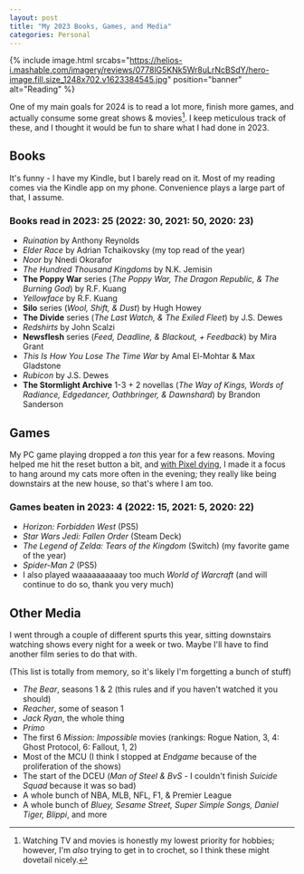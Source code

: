 ```yaml
---
layout: post
title: "My 2023 Books, Games, and Media"
categories: Personal
---
```


{% include image.html
  srcabs="https://helios-i.mashable.com/imagery/reviews/0778lG5KNk5Wr8uLrNcBSdY/hero-image.fill.size_1248x702.v1623384545.jpg"
  position="banner"
  alt="Reading"
%}

One of my main goals for 2024 is to read a lot more, finish more games, and actually consume some great shows & movies[^1]. I keep meticulous track of these, and I thought it would be fun to share what I had done in 2023.

[^1]: Watching TV and movies is honestly my lowest priority for hobbies; however, I'm _also_ trying to get in to crochet, so I think these might dovetail nicely.

## Books

It's funny - I have my Kindle, but I barely read on it. Most of my reading comes via the Kindle app on my phone. Convenience plays a large part of that, I assume.

### Books read in 2023: 25 (2022: 30, 2021: 50, 2020: 23)

- _Ruination_ by Anthony Reynolds
- _Elder Race_ by Adrian Tchaikovsky (my top read of the year)
- _Noor_ by Nnedi Okorafor
- _The Hundred Thousand Kingdoms_ by N.K. Jemisin
- **The Poppy War** series (_The Poppy War, The Dragon Republic, & The Burning God_) by R.F. Kuang
- _Yellowface_ by R.F. Kuang
- **Silo** series (_Wool, Shift, & Dust_) by Hugh Howey
- **The Divide** series (_The Last Watch, & The Exiled Fleet_) by J.S. Dewes
- _Redshirts_ by John Scalzi
- **Newsflesh** series (_Feed, Deadline, & Blackout, + Feedback_) by Mira Grant
- _This Is How You Lose The Time War_ by Amal El-Mohtar & Max Gladstone
- _Rubicon_ by J.S. Dewes
- **The Stormlight Archive** 1-3 + 2 novellas (_The Way of Kings, Words of Radiance, Edgedancer, Oathbringer, & Dawnshard_) by Brandon Sanderson

## Games

My PC game playing dropped a *ton* this year for a few reasons. Moving helped me hit the reset button a bit, and [with Pixel dying](/pixel), I made it a focus to hang around my cats more often in the evening; they really like being downstairs at the new house, so that's where I am too.

### Games beaten in 2023: 4 (2022: 15, 2021: 5, 2020: 22)

- _Horizon: Forbidden West_ (PS5)
- _Star Wars Jedi: Fallen Order_ (Steam Deck)
- _The Legend of Zelda: Tears of the Kingdom_ (Switch) (my favorite game of the year)
- _Spider-Man 2_ (PS5)
- I also played waaaaaaaaaay too much _World of Warcraft_ (and will continue to do so, thank you very much)

## Other Media

I went through a couple of different spurts this year, sitting downstairs watching shows every night for a week or two. Maybe I'll have to find another film series to do that with.

(This list is totally from memory, so it's likely I'm forgetting a bunch of stuff)

- _The Bear_, seasons 1 & 2 (this rules and if you haven't watched it you should)
- _Reacher_, some of season 1
- _Jack Ryan_, the whole thing
- _Primo_
- The first 6 *Mission: Impossible* movies (rankings: Rogue Nation, 3, 4: Ghost Protocol, 6: Fallout, 1, 2)
- Most of the MCU (I think I stopped at *Endgame* because of the proliferation of the shows)
- The start of the DCEU (*Man of Steel & BvS* - I couldn't finish *Suicide Squad* because it was so bad)
- A whole bunch of NBA, MLB, NFL, F1, & Premier League
- A whole bunch of *Bluey, Sesame Street, Super Simple Songs, Daniel Tiger, Blippi*, and more
